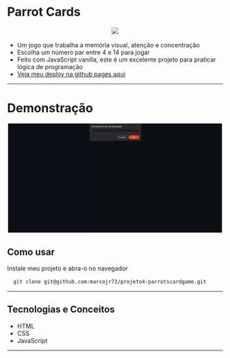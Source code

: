
# Parrot Cards

<p align="center">
   <img width=350 src="https://notion-emojis.s3-us-west-2.amazonaws.com/prod/svg-twitter/1f99c.svg"/>
</p>


- Um jogo que trabalha a memória visual, atenção e concentração
- Escolha um número par entre 4 e 14 para jogar
- Feito com JavaScript vanilla, este é um excelente projeto para praticar lógica de programação
- [Veja meu deploy na github pages aqui](https://marcojr73.github.io/projeto4-parrotscardgame/)

***

# Demonstração

<p align="center">
   <img width=500 src="./assets/App.gif"/>
</p>

## Como usar

Instale meu projeto e abra-o no navegador

```bash
  git clone git@github.com:marcojr73/projeto4-parrotscardgame.git
```

***

##	 Tecnologias e Conceitos

- HTML
- CSS
- JavaScript

***
    
